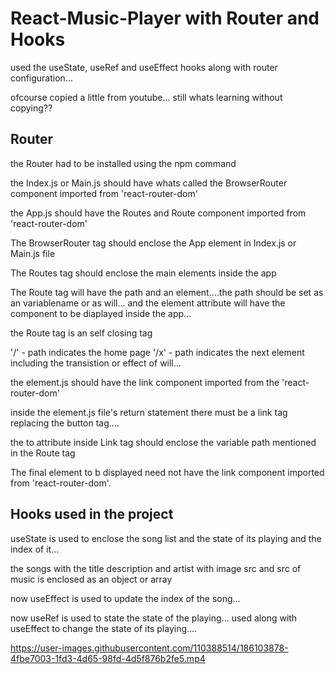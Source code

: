 # React-Music-Player with Router and Hooks

used the useState, useRef and useEffect hooks along with router configuration...

ofcourse copied a little from youtube... still whats learning without copying??

## Router

the Router had to be installed using the npm command

the Index.js or Main.js should have whats called the BrowserRouter component imported from 'react-router-dom'

the App.js should have the Routes and Route component imported from 'react-router-dom'

The BrowserRouter tag should enclose the App element in Index.js or Main.js file

The Routes tag should enclose the main elements inside the app

The Route tag will have the path and an element....the path should be set as an variablename or as will... and the element attribute will have the component to be diaplayed inside the app...

the Route tag is an self closing tag

'/' - path indicates the home page
'/x' - path indicates the next element including the transistion or effect of will...

the element.js should have the link component imported from the 'react-router-dom'

inside the element.js file's return statement there must be a link tag replacing the button tag....

the to attribute inside Link tag should enclose the variable path mentioned in the Route tag

The final element to b displayed need not have the link component imported from 'react-router-dom'.

## Hooks used in the project

useState is used to enclose the song list and the state of its playing and the index of it...

the songs with the title description and artist with image src and src of music is enclosed as an object or array

now useEffect is used to update the index of the song...

now useRef is used  to state the state of the playing...
used along with useEffect to change the state of its playing....


https://user-images.githubusercontent.com/110388514/186103878-4fbe7003-1fd3-4d65-98fd-4d5f876b2fe5.mp4



